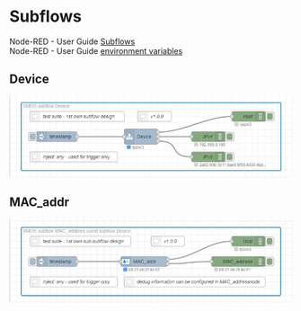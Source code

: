 # Subflows

Node-RED - User Guide [Subflows](https://nodered.org/docs/user-guide/editor/workspace/subflows)   
Node-RED - User Guide [environment variables](https://nodered.org/docs/user-guide/environment-variables)  

## Device
[![Device](Subflow_Device_2021-03-05_flows.jpg)](Subflow_Device_2021-03-05_flows.json)  

## MAC_addr
[![MAC_addr](Sub-Subflow_MAC-addr_2021-03-06_flows.jpg)](Sub-Subflow_MAC-addr_2021-03-06_flows.json)  
![]()  
![]()  
![]()  
![]()  
